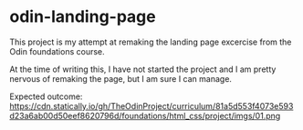 # odin-landing-page

This project is my attempt at remaking the landing page excercise from the Odin foundations course.

At the time of writing this, I have not started the project and I am pretty nervous of remaking the page, but I am sure I can manage. 

Expected outcome:
https://cdn.statically.io/gh/TheOdinProject/curriculum/81a5d553f4073e593d23a6ab00d50eef8620796d/foundations/html_css/project/imgs/01.png


